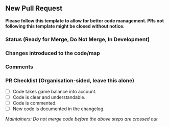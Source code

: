## New Pull Request

**Please follow this template to allow for better code management. PRs not following this template might be closed without notice.**

### Status (Ready for Merge, Do Not Merge, In Development)

### Changes introduced to the code/map

### Comments

### PR Checklist (Organisation-sided, leave this alone)
- [ ] Code takes game balance into account.
- [ ] Code is clear and understandable.
- [ ] Code is commented.
- [ ] New code is documented in the changelog.

_Maintainers: Do not merge code before the above steps are crossed out_
